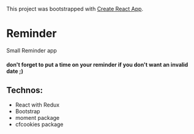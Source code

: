 This project was bootstrapped with [Create React App](https://github.com/facebookincubator/create-react-app).

# Reminder

Small Reminder app

#### don't forget to put a time on your reminder if you don't want an invalid date ;) 

## Technos:
  - React with Redux
  - Bootstrap
  - moment package
  - cfcookies package